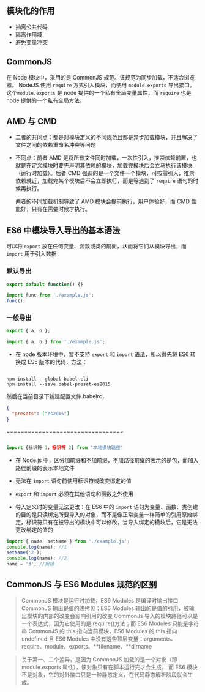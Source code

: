 ## 模块化的作用

- 抽离公共代码
- 隔离作用域
- 避免变量冲突

## CommonJS

在 Node 模块中，采用的是 CommonJS 规范。该规范为同步加载，不适合浏览器。
NodeJS 使用 `require` 方式引入模块，而使用 `module.exports` 导出接口。这个`module.exports` 是 node 提供的一个私有全局变量属性，而 `require` 也是 node 提供的一个私有全局方法。

## AMD 与 CMD

- 二者的共同点：都是对模块定义的不同规范且都是异步加载模块，并且解决了文件之间的依赖重命名冲突等问题
- 不同点：前者 AMD 是将所有文件同时加载，一次性引入，推崇依赖前置，也就是在定义模块时要先声明其依赖的模块，加载完模块后会立马执行该模块（运行时加载）。后者 CMD 强调的是一个文件一个模块，可按需引入，推崇依赖就近，加载完某个模块后不会立即执行，而是等遇到了 `require` 语句的时候再执行。

  两者的不同加载机制导致了 AMD 模块会提前执行，用户体验好，而 CMD 性能好，只有在需要时候才执行。

## ES6 中模块导入导出的基本语法

可以将 `export` 放在任何变量、函数或类的前面，从而将它们从模块导出，而 `import` 用于引入数据

### 默认导出

```js
export default function() {}

import func from './example.js';
func();
```

### 一般导出

```js
export { a, b };

import { a, b } from './example.js';
```

- 在 node 版本环境中，暂不支持 `export` 和 `import` 语法，所以得先将 ES6 转换成 ES5 版本的代码，方法：

```

npm install --global babel-cli
npm install --save babel-preset-es2015

```

然后在当前目录下新建配置文件.babelrc，

```json
{
  "presets": ["es2015"]
}
```

=================================

```js

import {标识符 1，标识符 2} from "本地模块路径"

```

- 在 Node.js 中，区分加前缀和不加前缀，不加路径前缀的表示的是包，而加入路径前缀的表示本地文件

- 无法在 `import` 语句前使用标识符或改变绑定的值

- `export` 和 `import` 必须在其他语句和函数之外使用

- 导入定义时的变量无法更改：在 ES6 中的 `import` 语句为变量、函数、类创建的目的是只读绑定所要导入的对象，而不是像正常变量一样简单的引用原始绑定，标识符只有在被导出的模块中可以修改，当导入绑定的模块后，它是无法更改绑定的值的

```js
import { name, setName } from './example.js';
console.log(name); //1
setName('2');
console.log(name); //2
name = '3'; //报错
```

## CommonJS 与 ES6 Modules 规范的区别

> CommonJS 模块是运行时加载，ES6 Modules 是编译时输出接口
> CommonJS 输出是值的浅拷贝；ES6 Modules 输出的是值的引用，被输出模块的内部的改变会影响引用的改变
> CommonJs 导入的模块路径可以是一个表达式，因为它使用的是 require()方法；而 ES6 Modules 只能是字符串
> CommonJS 的 this 指向当前模块，ES6 Modules 的 this 指向 undefined
> 且 ES6 Modules 中没有这些顶层变量：arguments、require、module、exports、**filename、**dirname

> 关于第一、二个差异，是因为 CommonJS 加载的是一个对象（即 module.exports 属性），该对象只有在脚本运行完才会生成。
> 而 ES6 模块不是对象，它的对外接口只是一种静态定义，在代码静态解析阶段就会生成。
